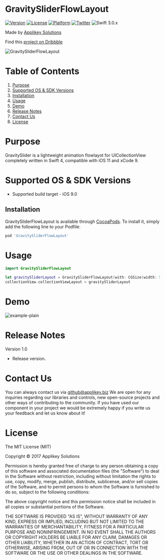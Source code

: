 # GravitySliderFlowLayout

[![Version](https://img.shields.io/cocoapods/v/GravitySliderFlowLayout.svg?style=flat)](http://cocoapods.org/pods/GravitySliderFlowLayout)
[![License](https://img.shields.io/cocoapods/l/GravitySliderFlowLayout.svg?style=flat)](http://cocoapods.org/pods/GravitySliderFlowLayout)
[![Platform](https://img.shields.io/cocoapods/p/GravitySliderFlowLayout.svg?style=flat)](http://cocoapods.org/pods/GravitySliderFlowLayout)
[![Twitter](https://img.shields.io/badge/contact-@Applikey_-blue.svg?style=flat)](https://twitter.com/Applikey_)
![Swift 3.0.x](https://img.shields.io/badge/Swift-3.0.x-orange.svg)

Made by [Applikey Solutions](https://applikeysolutions.com)

Find this [project on Dribbble](https://dribbble.com/shots/3845707-Gravity-Slider)

![GravitySliderFlowLayout](https://f.flockusercontent2.com/544bebf15076470414771a9d)

# Table of Contents
1. [Purpose](#purpose)
2. [Supported OS & SDK Versions](#supported-os--sdk-versions)
3. [Installation](#installation)
4. [Usage](#usage)
5. [Demo](#demo)
6. [Release Notes](#release-notes)
7. [Contact Us](#contact-us)
8. [License](#license)

# Purpose

GravitySlider is a lightweight animation flowlayot for UICollectionView completely written in Swift 4, compatible with iOS 11 and xCode 9.


# Supported OS & SDK Versions

* Supported build target - iOS 9.0

## Installation

GravitySliderFlowLayout is available through [CocoaPods](http://cocoapods.org). To install
it, simply add the following line to your Podfile:

```ruby
pod 'GravitySliderFlowLayout'
```

# Usage

```swift
import GravitySliderFlowLayout

let gravitySliderLayout = GravitySliderFlowLayout(with: CGSize(width: 50, height: 50))
collectionView.collectionViewLayout = gravitySliderLayout
```

# Demo
![example-plain](https://f.flockusercontent2.com/544bebf15076462334a6c0f7)

# Release Notes

Version 1.0

- Release version.

# Contact Us

You can always contact us via github@applikey.biz We are open for any inquiries regarding our libraries and controls, new open-source projects and other ways of contributing to the community. If you have used our component in your project we would be extremely happy if you write us your feedback and let us know about it!

# License

The MIT License (MIT)

Copyright © 2017 Applikey Solutions

Permission is hereby granted free of charge to any person obtaining a copy of this software and associated documentation files (the "Software") to deal in the Software without restriction, including without limitation the rights to use, copy, modify, merge, publish, distribute, sublicense, and/or sell copies of the Software, and to permit persons to whom the Software is furnished to do so, subject to the following conditions:

The above copyright notice and this permission notice shall be included in all copies or substantial portions of the Software.

THE SOFTWARE IS PROVIDED "AS IS", WITHOUT WARRANTY OF ANY KIND, EXPRESS OR IMPLIED, INCLUDING BUT NOT LIMITED TO THE WARRANTIES OF MERCHANTABILITY,
FITNESS FOR A PARTICULAR PURPOSE AND NONINFRINGEMENT. IN NO EVENT SHALL THE
AUTHORS OR COPYRIGHT HOLDERS BE LIABLE FOR ANY CLAIM, DAMAGES OR OTHER
LIABILITY, WHETHER IN AN ACTION OF CONTRACT, TORT OR OTHERWISE, ARISING FROM,
OUT OF OR IN CONNECTION WITH THE SOFTWARE OR THE USE OR OTHER DEALINGS IN
THE SOFTWARE.


